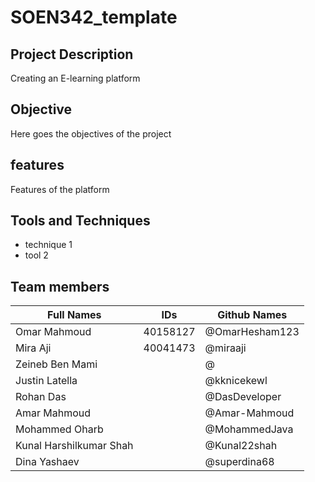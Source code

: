 # SOEN342_template

## Project Description
Creating an E-learning platform

## Objective
Here goes the objectives of the project

## features
Features of the platform

## Tools and Techniques
- technique 1
- tool 2

## Team members
| Full Names    | IDs           |  Github Names |
| ------------- | ------------- | ------------- |
| Omar Mahmoud  |   40158127    | @OmarHesham123|
| Mira Aji  |    40041473   | @miraaji |
| Zeineb Ben Mami |       | @ |
| Justin Latella  |       | @kknicekewl |
| Rohan Das  |       | @DasDeveloper |
| Amar Mahmoud  |       | @Amar-Mahmoud |
| Mohammed Oharb  |       | @MohammedJava |
| Kunal Harshilkumar Shah  |       | @Kunal22shah |
| Dina Yashaev  |       | @superdina68 |
